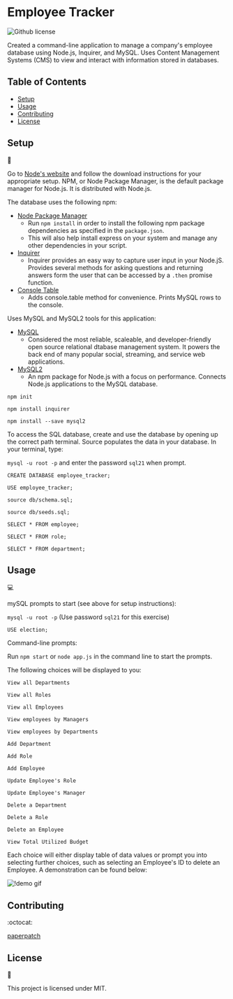 # Employee Tracker
![Github license](http://img.shields.io/badge/license-MIT-blue.svg)

Created a command-line application to manage a company's employee database using Node.js, Inquirer, and MySQL. Uses Content Management Systems (CMS) to view and interact with information stored in databases.

## Table of Contents

* [Setup](#setup)
* [Usage](#usage)
* [Contributing](#contributing)
* [License](#license)

## Setup
:floppy_disk:

Go to [Node's website](https://nodejs.org/en/) and follow the download instructions for your appropriate setup. NPM, or Node Package Manager, is the default package manager for Node.js. It is distributed with Node.js.

The database uses the following npm:
- [Node Package Manager](https://nodejs.org/en/)
  - Run `npm install` in order to install the following npm package dependencies as specified in the `package.json`.
  - This will also help install express on your system and manage any other dependencies in your script.
- [Inquirer](https://www.npmjs.com/package/inquirer)
  - Inquirer provides an easy way to capture user input in your Node.jS. Provides several methods for asking questions and returning answers form the user that can be accessed by a `.then` promise function.
- [Console Table](https://www.npmjs.com/package/console.table)
  - Adds console.table method for convenience. Prints MySQL rows to the console.

Uses MySQL and MySQL2 tools for this application:

- [MySQL](https://www.mysql.com/)
  - Considered the most reliable, scaleable, and developer-friendly open source relational dtabase management system. It powers the back end of many popular social, streaming, and service web applications.
- [MySQL2](https://www.npmjs.com/package/mysql2)
  - An npm package for Node.js with a focus on performance. Connects Node.js applications to the MySQL database.

`npm init`

`npm install inquirer`

`npm install --save mysql2`

To access the SQL database, create and use the database by opening up the correct path terminal. Source populates the data in your database. In your terminal, type:

`mysql -u root -p` and enter the password `sql21` when prompt.

`CREATE DATABASE employee_tracker;`

`USE employee_tracker;`

`source db/schema.sql;`

`source db/seeds.sql;`

`SELECT * FROM employee;`

`SELECT * FROM role;`

`SELECT * FROM department;`

## Usage

:computer:

mySQL prompts to start (see above for setup instructions):

`mysql -u root -p` (Use password `sql21` for this exercise)

`USE election;`


Command-line prompts:

Run `npm start` or `node app.js` in the command line to start the prompts.

The following choices will be displayed to you:

`View all Departments`

`View all Roles`

`View all Employees`

`View employees by Managers`

`View employees by Departments`

`Add Department`

`Add Role`

`Add Employee`

`Update Employee's Role`

`Update Employee's Manager`

`Delete a Department`

`Delete a Role`

`Delete an Employee`

`View Total Utilized Budget`

Each choice will either display table of data values or prompt you into selecting further choices, such as selecting an Employee's ID to delete an Employee. A demonstration can be found below:

![!demo gif](./assets/employee_tracker_demo.gif)


## Contributing

:octocat:

[paperpatch](https://github.com/paperpatch)

## License

:receipt:

This project is licensed under MIT.